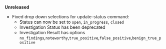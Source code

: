 **Unreleased**

* Fixed drop down selections for update-status command:
  * Status can now be set to `open`, `in_progress`, `closed`
  * Investigation Status has been deprecated
  * Investigation Result has options `no_findings`,`noteworthy`,`true_positive`,`false_positive`,`benign_true_positive`